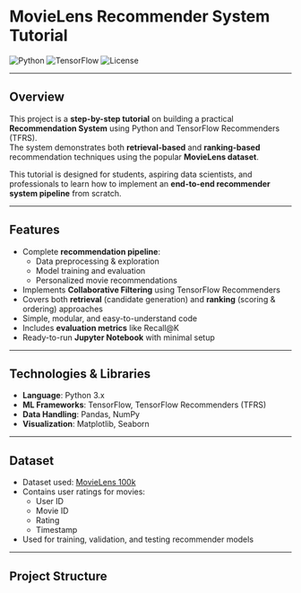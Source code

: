 # MovieLens Recommender System Tutorial

![Python](https://img.shields.io/badge/Python-3.10-blue) ![TensorFlow](https://img.shields.io/badge/TensorFlow-2.12-orange) ![License](https://img.shields.io/badge/License-MIT-green)

---

## Overview

This project is a **step-by-step tutorial** on building a practical **Recommendation System** using Python and TensorFlow Recommenders (TFRS).  
The system demonstrates both **retrieval-based** and **ranking-based** recommendation techniques using the popular **MovieLens dataset**.

This tutorial is designed for students, aspiring data scientists, and professionals to learn how to implement an **end-to-end recommender system pipeline** from scratch.

---

## Features

- Complete **recommendation pipeline**:
  - Data preprocessing & exploration
  - Model training and evaluation
  - Personalized movie recommendations
- Implements **Collaborative Filtering** using TensorFlow Recommenders
- Covers both **retrieval** (candidate generation) and **ranking** (scoring & ordering) approaches
- Simple, modular, and easy-to-understand code
- Includes **evaluation metrics** like Recall@K
- Ready-to-run **Jupyter Notebook** with minimal setup

---

## Technologies & Libraries

- **Language**: Python 3.x  
- **ML Frameworks**: TensorFlow, TensorFlow Recommenders (TFRS)  
- **Data Handling**: Pandas, NumPy  
- **Visualization**: Matplotlib, Seaborn  

---

## Dataset

- Dataset used: [MovieLens 100k](https://grouplens.org/datasets/movielens/100k/)  
- Contains user ratings for movies:
  - User ID
  - Movie ID
  - Rating
  - Timestamp  
- Used for training, validation, and testing recommender models

---

## Project Structure

